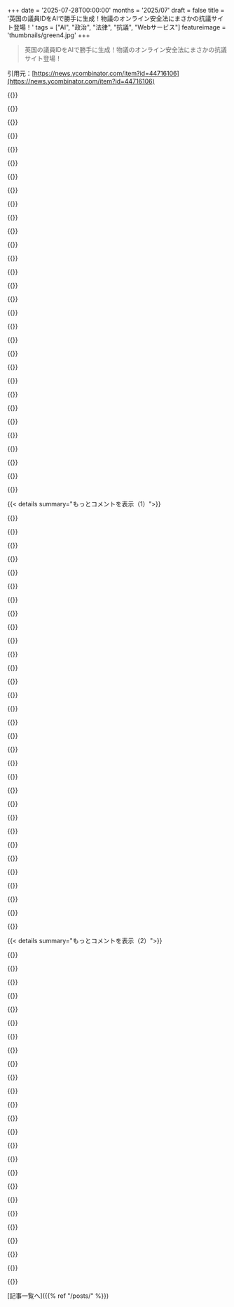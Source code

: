 +++
date = '2025-07-28T00:00:00'
months = '2025/07'
draft = false
title = '英国の議員IDをAIで勝手に生成！物議のオンライン安全法にまさかの抗議サイト登場！'
tags = ["AI", "政治", "法律", "抗議", "Webサービス"]
featureimage = 'thumbnails/green4.jpg'
+++

> 英国の議員IDをAIで勝手に生成！物議のオンライン安全法にまさかの抗議サイト登場！

引用元：[https://news.ycombinator.com/item?id=44716106](https://news.ycombinator.com/item?id=44716106)




{{<matomeQuote body="オンライン安全法に抗議するサイトを作ったぜ。英国の郵便番号を入れると議員のAI生成IDが見れるんだ。これはオンライン安全法の愚かさに対するささやかな抗議なんだ。OpenAIのクレジットが切れちゃったから、今はKier Starmerの選挙区のWC2B6NHとか既知の郵便番号を使ってくれよな。" userName="timje1" createdAt="2025/07/28 21:49:10" color="#ff33a1">}}




{{<matomeQuote body="『Write to Them』や『They Work for You』みたいなUK政府監視サイトのURL形式を確立した、初期のデジタル活動家として、Timのこのオンポイントなブランド拡張を賞賛するぜ :)" userName="dannyobrien" createdAt="2025/07/28 22:12:52" color="#ff33a1">}}




{{<matomeQuote body="Danny、活動サンキュー。偶然だけど今日、昔のシンプルなインターネット時代を思い出す、古いNTKのTシャツを着てるんだ。" userName="pjc50" createdAt="2025/07/29 08:14:10" color="">}}




{{<matomeQuote body="残念ながらntkmartドメインは誰かにスクワットされてるみたいだし、ショップもずっと前に閉鎖されてたんだろうな。Elite風のシャツは好きだったんだけど、もうボロボロだよ。" userName="dcminter" createdAt="2025/07/29 09:18:45" color="">}}




{{<matomeQuote body="Dannyありがとう。まさに『They Work For You』を参考にしたんだ。あのサイトの大ファンなんだよな。" userName="timje1" createdAt="2025/07/29 08:38:05" color="">}}




{{<matomeQuote body="『They Work For You』が実は俺の作品の一つだったって誇りに思うぜ（記憶が確かならだけどな）。Matthew Somervilleが実際の作業のほとんどをやってたことは忘れちゃいけないな。" userName="smagdali" createdAt="2025/07/29 09:03:34" color="#38d3d3">}}




{{<matomeQuote body="どの議員がこの負担を負ってるか、少し考えてみてくれよ。主に一部の政党だぜ。次に戸別訪問された時にでも言ってみな。詳細はこちら: https://votes.parliament.uk/votes/commons/division/1926" userName="verytrivial" createdAt="2025/07/28 23:08:13" color="#38d3d3">}}




{{<matomeQuote body="マジでめちゃくちゃだぜ。労働党は保守党の政策に賛成票を投じて、保守党は反対票を投じたんだ。Reformは反対だって報道されてたのに、賛成票を入れたんだよ。" userName="crinkly" createdAt="2025/07/28 23:14:41" color="#ff33a1">}}




{{<matomeQuote body="自由を締め付けるのは保守党の政策じゃないんだぜ。2003年のCommunications ActとかOfcomみたいなクソは、何十年も労働党の政策だったんだよ。" userName="jojobas" createdAt="2025/07/28 23:43:56" color="#ff33a1">}}




{{<matomeQuote body="選挙で選ばれた政府が、自分たちを選んだ国民が望まないことをするのはマジで面白いよな。まるで民主主義にケンカ売ってるみたいだぜ。" userName="0xbadcafebee" createdAt="2025/07/29 00:54:40" color="#ff5733">}}




{{<matomeQuote body="“Alexa、過去15年以上の英国政治を2文でまとめてみて。”だってさ。皮肉が効いてるね。" userName="arrowsmith" createdAt="2025/07/29 03:58:02" color="">}}




{{<matomeQuote body="保守主義はリバタリアニズムじゃないよ。アングロスフィアを含む世界の保守政党は、しばしば自由を制限する法律を支持するけど、それは裏にある保守的な目標を達成するためなんだ。" userName="Hammershaft" createdAt="2025/07/29 01:05:53" color="">}}




{{<matomeQuote body="だって、過去15年ほぼ保守党だったし、国民が投票し続けた結果だよ。政治家じゃなくてよかったよ。2019年に保守党に投票して「何に投票したか知ってる」って言いながら、今さら国が貧しくなって移民だらけだって文句言ってるBrexit投票者には同情しないね。2019年の保守党のマニフェストに全部書いてあったんだからさ！" userName="scott_w" createdAt="2025/07/29 04:50:49" color="#ff5c5c">}}




{{<matomeQuote body="今回の投票が何なのかよくわからないな。元のオンライン安全法は2023年に保守党が導入・可決したんでしょ。それが今、施行されようとしてるのに、そもそもこのひどい法案を作った保守党が、今度はそれに反対票を投じてるって？おかしな国だよ。" userName="arrowsmith" createdAt="2025/07/28 23:49:24" color="#ff33a1">}}




{{<matomeQuote body="何言ってるんだ？保守党は2019年に移民を減らすって約束したのに、結局史上最高レベルに増やしたんだよ。だから政権を失ったんだ。君は人生で保守党支持者と話したことあるの？" userName="arrowsmith" createdAt="2025/07/29 05:29:50" color="">}}




{{<matomeQuote body="自由って一言じゃなくて、「誰のための自由か」が大事なんだよ。保守派は企業、既得権益、富裕層の自由を優先しがち。リベラル派はみんなの自由を願うべきだけど、最近は左派の目立つ声が、文化的に疎外されたグループの自由には熱心だけど、経済的に疎外されたグループの自由にはあまり注力してない時があるね。" userName="permo-w" createdAt="2025/07/29 01:25:40" color="#ff33a1">}}




{{<matomeQuote body="「左派が文化的に疎外されたグループの自由ばかり見て経済的弱者をおろそかにしてる」って言うけど、それって平均的収入の人が左派に投票しないようにする右派のマーケティングだよ。左派が自由を認めないのは、それを積極的に奪おうとする人だけさ。<br>もっと大きな問題は、英国みたいに多くの国で真の左派が長い間存在してないこと。「ニューレイバー」は伝統を裏切って保守的な視点を取り入れたし、コービンみたいに戻そうとするリーダーは嘲笑され、疎外されてるよね。" userName="wkat4242" createdAt="2025/07/29 03:19:29" color="#45d325">}}




{{<matomeQuote body="「左派が自由を奪おうとする人以外には自由を認める」って言うけど、僕の経験だと、ほとんどのリベラルな主張は高所得者から低所得者への所得再分配を求めるよね。政府支援の住宅や保育のような政策がそれだ。これらの政策は、消費者の選択の自由を奪うことで積極的に自由を制限するんだ。そして死重損失やモラルハザードも生む。個人的には、これが左派の愚かさだと思うね。" userName="hellojesus" createdAt="2025/07/29 16:56:40" color="#ff5733">}}




{{<matomeQuote body="彼らはBrexitという形で、ヨーロッパ諸国からの移民を非白人国からの移民に置き換える政策を約束したんだ。実際、保守党は移民を減らすとは約束してない。むしろ移民を増やすと確実な2つのことを約束したんだよ。それは5万人の看護師増員（海外からの採用含む）と、ポイントベースのシステムさ。このシステムがどう移民を増やすかについては、記事もあるよ。<br>Source: https://www.bbc.com/news/election-2019-50524262" userName="scott_w" createdAt="2025/07/29 06:52:49" color="#ff33a1">}}




{{<matomeQuote body="「移民が増える2つの約束」「ポイント制が移民を増やす」って言うけど、まず彼ら、そのシステムを導入したっけ？次に、どうしてそれが移民増加を保証するの？当時の英国メディアや政治家はオーストラリア式ポイント制を話してたけど、オーストラリアのシステムをよく知る者として言わせてもらうと、政府は最低点数と年間最大ビザ数を決めるし、高得点者だけが申請を招待されるんだ。英国ではポイント閾値さえ設定すれば誰でもビザが取れて数を制御できないって描かれてたけど、完全に誤解してたみたいだね。「オーストラリアはこの制度で英国より proportionally高い移民率」って言われたけど、それは政府がビザ数をそのレベルに設定したからで、英国も低いレベルに制限できたはずだよ。当時の記事や議論は、この事実を完全に無視してたと思うね。" userName="Nursie" createdAt="2025/07/29 07:13:24" color="#ff5c5c">}}




{{<matomeQuote body="保守派が爆弾みたいな法案通して、議会支配失うと、発動しそうな時に覆そうと必死で、現政権に責任押し付けるんだよね。よくある話だよ。" userName="mlinhares" createdAt="2025/07/28 23:55:13" color="">}}




{{<matomeQuote body="進歩派って高所得者から低所得者へ所得を分けたいみたいだけど、それって消費者の自由を奪ってるだけじゃん。人種間の格差を言いながら、実際は少数民族から政府の金持ちへ富が動いてる。本当に格差是正するなら白人にもっと税金かけろよ。少数民族が成功するとすぐ引きずり下ろそうとするし、「平等」なんて白人進歩派が責任逃れする口実だよ。" userName="ryandv" createdAt="2025/07/29 17:35:05" color="#ff5c5c">}}




{{<matomeQuote body="UKは、今まで以上に君主制って感じだね。みんな爵位のために動いてるだけだよ。" userName="DarkmSparks" createdAt="2025/07/29 08:05:16" color="">}}




{{<matomeQuote body="左派は「原罪」なんて考えないよ。ほとんどが宗教的じゃないから意味ないし。DEIってクォータ制じゃないんだ。人種や民族で採用を決めない「カラーブラインド」を目指すものだよ。トランプも同じこと言うけど、彼は実際はレイシストじゃん。" userName="wkat4242" createdAt="2025/07/30 20:25:27" color="">}}




{{<matomeQuote body="（ID48317へ）「原罪」を認めないのは、そう呼ばないから違うって進歩派の妄想だよ。性同一性って、肉体より「自分らしい」非科学的なものって、それ「魂」と同じじゃん。名前は違うけどね。DEIは「カラーブラインド」じゃない。Supreme CourtはDEIを「人種に基づく優遇措置」として却下したよ。進歩派が言うことって、全部現実の反対なんだよね。<br>https://www.npr.org/2023/06/29/1181138066/affirmative-action...<br>https://www.pbs.org/newshour/politics/supreme-courts-conserv..." userName="ryandv" createdAt="2025/07/30 20:36:22" color="#ff33a1">}}




{{<matomeQuote body="労働党はね、保守党の案じゃ全然足りないって思ってたんだよ。" userName="varispeed" createdAt="2025/07/28 23:53:12" color="">}}




{{<matomeQuote body="5万人の看護師増やすには移民増やさないと。育児施設もね。Manifestoには「fast-track NHS visa」ってあるから、明らかに移民増やす政策だよ。22ページで「numbers will come down」って言ってる横にね。Australiaの移民が多いのは政府が決めてるからって言うけど、Manifesto読めば保守党の目標って両立しないってわかるよ。「I voted for Brexit」に投票して文句言うのも同じで、2019年には合意内容わかってたんだから。<br>https://cdn.prod.website-files.com/5da42e2cae7ebd3f8bde353c/..." userName="scott_w" createdAt="2025/07/29 08:30:13" color="#45d325">}}




{{<matomeQuote body="（ID48318へ）性同一性って感情の問題だよ。体を不快に感じるんだ。これを非科学的って言ったら、心理学全部否定することになる。宗教は世界の理解のためにできたけど、性同一性は昔からあったんだ。宗教が説明するために作っただけ。DEIはAffirmative Actionじゃない。うちはクォータ制なんてないよ。偏見をなくすための研修とか、少数派のニーズを理解するための活動をしてるんだ。Affirmative Actionは、会社がDEIをちゃんと考えずに数字だけ良く見せたい怠慢なやり方だよ。" userName="wkat4242" createdAt="2025/07/30 22:29:41" color="#785bff">}}




{{<matomeQuote body="ほとんどのReform MPsは投票しなかったね！保守党とLabourも多かったみたい。GreensとLib Demsは反対票だったから、彼らへの評価は上がったよ。もうめちゃくちゃだね。" userName="graemep" createdAt="2025/07/28 23:33:43" color="">}}




{{<matomeQuote body="話が噛み合ってないみたいだね。私はToriesが移民を減らせるかどうかなんて立場は取ってないし、彼らが約束果たしてないのは確かだよ。ただ、あの時、いろんな人がシステムを誤解してることに驚いただけ。私はどっちにも投票しなかったからさ。" userName="Nursie" createdAt="2025/07/29 08:42:57" color="">}}




{{< details summary="もっとコメントを表示（1）">}}

{{<matomeQuote body="「君主制」って言葉の意味、わかってないんじゃない？" userName="arrowsmith" createdAt="2025/07/29 16:45:08" color="">}}




{{<matomeQuote body="Sunak政権でのオンライン安全法2023に関する保守党の政策はこれ！<br>May政権時代の2019年、オンラインハームに関する保守党の白書はこれだよ。<br>https://legislation.gov.uk/ukpga/2023/50/notes/division/3/in...<br>https://www.gov.uk/government/consultations/online-harms-whi..." userName="JdeBP" createdAt="2025/07/29 03:41:17" color="#ff5733">}}




{{<matomeQuote body="世界中の”保守”政党は、俺が生まれてこの方、ずっと自由を抑圧するのが存在意義だったぜ。" userName="i80and" createdAt="2025/07/28 23:51:16" color="">}}




{{<matomeQuote body="オランダ政治には、過去の議会提案に対する意見を聞いて、自分の政党との一致度を示してくれる素晴らしいサイトがあるんだ。<br>https://www.partijgedrag.nl/index.php<br>約束じゃなくて、政治家が実際どう投票してるか見るのに役立つよ。デジタル記録があれば、英国でも似たようなツール作れるかもね。" userName="jeroenhd" createdAt="2025/07/29 08:08:49" color="#785bff">}}




{{<matomeQuote body="この法案は2022年3月に初めて提出されたんだ。当時、保守党は崩壊してなくて、次の選挙で負ける強い理由もなかった。<br>”時限爆弾”じゃなくて、彼らが本当に望んでこの法律を導入したんだよ。" userName="arrowsmith" createdAt="2025/07/29 00:03:16" color="#ff5c5c">}}




{{<matomeQuote body="今朝のニュースだと、労働党はオンライン安全法（OSA）の廃止を検討してるみたいだぜ。<br>https://www.theguardian.com/politics/live/2025/jul/29/uk-pol..." userName="hkt" createdAt="2025/07/29 07:51:37" color="#ff5733">}}




{{<matomeQuote body="意図せぬ副作用として、英国の国会議員は、もっともらしい言い訳をつけて、好きなだけポルノを見放題になったな。" userName="thorum" createdAt="2025/07/28 22:39:43" color="#ff5c5c">}}




{{<matomeQuote body="この法律に限らず、ネットや暗号化を攻撃する法律って、たいてい政府関係者を適用除外にしてきたんだよな。それが法の意味を台無しにして、公人が一番狙われる標的になっちまう。ルールは国民に適用して、作った本人は適用しないなんて、おかしいだろ。" userName="ljm" createdAt="2025/07/28 23:07:03" color="#785bff">}}




{{<matomeQuote body="これらの”年齢確認”企業が、実際にどれくらいロシアの諜報機関に運営されてるか、調べたのかね？" userName="varispeed" createdAt="2025/07/28 23:56:44" color="">}}




{{<matomeQuote body="ロシアの諜報機関と繋がりのある社員が一人いるだけでも十分だろ。" userName="spacebanana7" createdAt="2025/07/29 09:11:47" color="">}}




{{<matomeQuote body="議会で見てるからって撮影されてるんじゃない限り、だろ？ Neil Parishの件みたいなことだよな。https://www.independent.co.uk/news/uk/politics/neil-parish-b..." userName="ben_w" createdAt="2025/07/28 22:44:03" color="#45d325">}}




{{<matomeQuote body="最近、アメリカでも似たようなことなかったっけ？確か州レベルだったと思うんだけど。" userName="NekkoDroid" createdAt="2025/07/29 11:23:27" color="">}}




{{<matomeQuote body="それはOklahoma州教育長のRyan Waltersのことだよ。https://www.snopes.com/news/2025/07/28/oklahoma-superintende..." userName="lambertsimnel" createdAt="2025/07/29 19:19:29" color="#ff33a1">}}




{{<matomeQuote body="オンライン安全法が酷いデータ漏洩に繋がるのは時間の問題だ。サイトを訪れるのにID提示が当たり前になったら、どんなサイトでも第三者認証サービスを装って、IDを保存して、何してたかのデータを売るようになるだろ。ゆすりビジネスは信じられないくらい儲かるだろうな。" userName="jakkos" createdAt="2025/07/29 10:07:17" color="#38d3d3">}}




{{<matomeQuote body="この考え方は好きだけど、これって一つ二つの法律に抵触しないか？例えばIdentity fraudとか？俺はUKにいないから現地の法律は知らないけど、これが合法だとしたら驚きだ。FAQにはパロディサイトで”ID番号は無効で、本物には使えない”って書いてるのに、ここではDiscordやRedditで実際に使えるって言ってるよな。ドメイン登録はUKだから、気をつけな！" userName="qualeed" createdAt="2025/07/28 22:02:57" color="#ff33a1">}}




{{<matomeQuote body="俺もそう思う。UK警察は”冗談だよ”って言っても普通は許してくれないだろ。これはIdentity theft、Fake ID、Misuse of computersの複合になり得るぞ。" userName="chippiewill" createdAt="2025/07/28 22:11:06" color="#785bff">}}




{{<matomeQuote body="文字通り、議員の名前をAIに入れて、模擬IDを生成させてるだけだろ。彼らの本当のデータ（例えば顔、DoB、住所）は使われてないし、模擬IDは誰も一秒たりとも騙せないはずだ。誰か法律に詳しい人が意見をくれると嬉しいな。" userName="timje1" createdAt="2025/07/28 22:18:18" color="">}}




{{<matomeQuote body="Discordの実装をビデオゲームのキャラクターで騙せるなら、彼らはちゃんとチェックしてないってことにならないか？" userName="nemomarx" createdAt="2025/07/28 22:31:05" color="#45d325">}}




{{<matomeQuote body="俺も全く同感だ！<br>だけど、それが強い法的議論になるとは思えないな。" userName="qualeed" createdAt="2025/07/28 22:32:41" color="">}}




{{<matomeQuote body="何の法律が破られてるの？偽造IDを作るのは違法だけど、ただ画像を生成するだけで物理的な偽造じゃない場合も当てはまるのかな。それに、これらの画像は本物のIDとは全然違うしね。詳しくはこれ見て: https://en.wikipedia.org/wiki/Driving_licence_in_the_United_..." userName="arrowsmith" createdAt="2025/07/29 01:05:53" color="#ff33a1">}}




{{<matomeQuote body="うーん、そうだね。彼らは意図的に本物のIDに似ないように作ったみたいだね。OpenAIならもっとリアルな画像を生成できるはずだから、そうとしか思えないよ。" userName="Aeolun" createdAt="2025/07/29 01:29:27" color="">}}




{{<matomeQuote body="もう一つ考えるべきは、これはAIモデルからのただのパススルーだってこと。もし偽造IDを出すウェブサイトが違法なら、OpenAIもフィルターをかけるまで違法ってことになるよね。" userName="jrockway" createdAt="2025/07/29 01:57:01" color="#ff33a1">}}




{{<matomeQuote body="念のため用心するに越したことはないよ。自分のためにも、サイトを閉鎖してこの投稿も削除した方がいいんじゃないかな。" userName="John7878781" createdAt="2025/07/28 22:37:57" color="">}}




{{<matomeQuote body="その議論が法的に通用するかは疑問だな。画像編集サイトを使ってIDや偽札を作ることもできるけど、そういうサイトは合法だよね。" userName="antonvs" createdAt="2025/07/29 02:14:48" color="#38d3d3">}}




{{<matomeQuote body="Photoshopでは通貨画像を編集できないんだよ。詳しくはここ見て: https://go.photoshelter.com/brands/blog/photographers/blog/t..." userName="sefrost" createdAt="2025/07/29 02:46:49" color="#38d3d3">}}




{{<matomeQuote body="バレるとしたら、影響を受けたMPが国民に嘘をついてて、本当に身分証明書が保持されてる場合だけだろうね…。" userName="Mindwipe" createdAt="2025/07/28 22:08:07" color="">}}




{{<matomeQuote body="法律は意図を重視するね。利益を得てないなら身分詐称は適用されないかも。サービス提供者は本人確認で問題になるかもだけど、利用者に義務があるかは不明。これは仮装や政治家のモノマネに似てる。身元は使ってるけど詐称とは違う。ドメイン登録は面白い例で、情報偽造は犯罪じゃないはず。登録業者は本人確認規制があり、データ間違いならドメイン停止もできる。政治家になりすましサイト内容を偽るなら名誉毀損に当たるだろうね。犯罪は身分詐称でも意図は名誉毀損だよ。" userName="belorn" createdAt="2025/07/29 13:33:04" color="#ff5733">}}




{{<matomeQuote body="“犯罪を犯したのはChatGPTで、私じゃない”なんて言い訳、英国の裁判所では通用しないと思うよ。" userName="NicuCalcea" createdAt="2025/07/28 23:42:22" color="#45d325">}}




{{<matomeQuote body="オンライン安全法って実際どうなってんの？年齢確認だけのはずだよね。もし本当に大人なら、どうやって証明したって関係ないんじゃない？年齢確認サービスの中には写真の保持はしないって明言してるところも多いよ！" userName="pjc50" createdAt="2025/07/29 08:18:12" color="#45d325">}}




{{<matomeQuote body="冗談で言ってるわけじゃないんだけどさ、抗議活動中に弁護士が白紙を持っていただけで逮捕されそうになったんだよ：https://www.huffingtonpost.co.uk/entry/barrister-threatened-..." userName="subscribed" createdAt="2025/07/29 01:34:44" color="#38d3d3">}}

{{</details>}}




{{< details summary="もっとコメントを表示（2）">}}

{{<matomeQuote body="サービス提供者は認証方法が規制に従ってないと問題になるかもしれないけど、ユーザーに本人確認を求める法律があるかは不明だね。未成年がこのサイトでアダルトコンテンツにアクセスするのと、偽IDでタバコを買うのと何が違うのか、説得力ある説明を聞いたことがないよ。<br>偽IDの場合、警察は一人だけじゃなくて、未成年、店、偽ID供給者の全員を罰するんだ。結局、サイトのオーナーがどうなるか分からないけど、「風刺サイト」っていう弁護が通用すると良いね。でも、個人的にはUKの警察や議員は「風刺だ」って弁護を良く思わないだろうな。特に、この偽IDが一部サービスで使えるって宣伝してて、HNには18歳未満もいるからね。法律は意図を重視するって言うけど、偽IDが実際に使えるって宣伝しちゃったら「風刺が意図だった」って弁護は弱まると思うよ。" userName="qualeed" createdAt="2025/07/29 14:09:10" color="#ff5c5c">}}




{{<matomeQuote body="それは面白い疑問だね。LLMが著作権のある画像を生成できないのは、単なるツールじゃなくて、LLM自体が何かを生成する能力があるからだとされてるんだよ（だから著作権がない、著作権は人間の作品だけを保護するからね）。<br>つまり、LLMは人間のプロンプトから独立して画像を作れるってことだよね。それが人間の罪を免れさせるのに十分かは分からないけど、私は弁護士じゃないからね、House of Lordsが最終的に判断することになるんじゃないかな。" userName="marcus_holmes" createdAt="2025/07/29 01:07:47" color="#ff33a1">}}




{{<matomeQuote body="AIって新聞にアクセスできるのかな？もしJohn DoeがMPなら、彼はここ5年で一番有名なJohn Doeだろうし、AIが新聞から彼の写真を取得するかもしれないね。UKの国民IDは知らないけど、アルゼンチンでは国民ID番号は公開されてるんだ。<br>多くの公文書に「John Doe (DNI 23.456.789)」って含まれてて、検索できるサイトもあるよ（データベースに問題があって、似たような名前だと複数の人が出てきたりするけどね）。だから、多くの場合、簡単に推測できるんだ。" userName="gus_massa" createdAt="2025/07/28 23:57:30" color="">}}




{{<matomeQuote body="https://www.legislation.gov.uk/ukpga/2023/50/part/4/chapter/...<br>これを見ると、明確に年齢じゃなくて「身元」の確認について話してるね。だから、今のところ抜け道はないみたいだよ。" userName="AlecSchueler" createdAt="2025/07/29 12:37:22" color="#45d325">}}




{{<matomeQuote body="冗談で言ったわけじゃないよ。皆が要求される前から独裁者に急いで従ったら、大きな社会悪に加担することになるって、ちょっと回りくどく言いたかったんだ。<br>みんなに焼身自殺しろって言ってるわけじゃないけど、もし俺だったら、個人情報を使わない明らかないたずらで“捕まる”のを恐れるなんてごめんだね。そんなにひどい状況なら、逮捕しに来いよって感じ。" userName="brookst" createdAt="2025/07/29 01:47:48" color="">}}




{{<matomeQuote body="考えすぎだよ。AIがツールであることについて、君独自の定義で話してるけど、裁判所は、特定のプロンプトでAIを使った人は、それをツールとして使っていて、その使用の意図に対して責任があると判断する可能性が高いよ。<br>このケースでそれが実際に合法かどうかは知らないけど、こういう場合、「ああ、AIのせいであってユーザーのせいじゃない」って裁判所が結論を出すことはないってほぼ確信してるね。" userName="antonvs" createdAt="2025/07/29 02:20:34" color="#785bff">}}




{{<matomeQuote body="Category 1サービスについてだけど、いくつかの年齢確認サービスは身元情報を保持しないって明言してるんだ。Category 1が何なのか分かりにくいんだよね。Schedule 1で免除対象が定義されてるけど、それ以外はOFCOMの「基準」ってのに言及してるだけで見つからないんだ。<br>僕の理解では、WikipediaがOFCOMが自分たちをCategory 1に分類したことについて、司法審査を求めているらしいよ。Category 1は身元を含む最も厳格な確認が必要なんだ。" userName="pjc50" createdAt="2025/07/29 15:05:28" color="#ff5c5c">}}




{{<matomeQuote body="生成された住所は偽物だね。俺の議員の住所もロンドンって出てたけど、実際は違うとこに住んでるよ。ほとんどの議員の自宅住所って結構簡単に見つかるんだよね。俺のなんて、前回の投票用紙に名前の下に印刷されてたし。昔は信頼社会だったんだなっていい思い出だよ。でも、この慣行も長くは続かないだろうね。" userName="arrowsmith" createdAt="2025/07/28 22:13:22" color="#ff33a1">}}




{{<matomeQuote body="未成年が偽IDでタバコ買うのは利益を得るけど、このサイトのケースは実用的な利益がない。ドメイン登録の仕事してるけど、偽情報登録で罰せられるなんて話は聞いたことないし、サービス登録で電話番号とか間違えても起訴された人なんて聞いたことないよ。スウェーデン法では、なりすましは相手に直接損害を与える必要がある。UK法は違うかもしれないけど、そんな話は聞かないね。" userName="belorn" createdAt="2025/07/29 19:25:47" color="#ff5c5c">}}




{{<matomeQuote body="＞唯一バレる方法は、影響を受けた議員が国民に嘘をついていて、身分証明書が本当に保持される場合だけど… 俺はユーザーじゃなくてサイト開発者の話をしてるんだ。開発者は、人気のハッキングサイトに投稿したり、既知のエイリアスを使ってUKでドメイン登録したりしたら、バレる可能性がある。でも、本人がそれでいいなら、頑張ってほしいね。このサイトの精神は本当に好きだよ。" userName="qualeed" createdAt="2025/07/28 22:09:22" color="">}}




{{<matomeQuote body="そうだけど、法律の文言は、本人確認の義務はユーザーじゃなくてサービス提供者側にあるってことになってるんだよ。この場合はDiscordが法的弁護をしなきゃいけないってことになるね。" userName="AlecSchueler" createdAt="2025/07/29 12:38:22" color="#38d3d3">}}




{{<matomeQuote body="意図みたいなものが重要なんだよ。地元の図書館に行ってIDをコピーしたって、図書館が偽IDを提供したってことにはならないだろ。" userName="AlecSchueler" createdAt="2025/07/29 12:40:06" color="">}}




{{<matomeQuote body="中国のネット民は、この理由で習近平の国家ID番号にめちゃくちゃ詳しいんだ :-) 中国の全ウェブサイトではID認証が義務付けられてるからね。みんな、習近平のID番号を使えばいいって気づいちゃったんだよ。" userName="yegle" createdAt="2025/07/28 22:57:30" color="#785bff">}}




{{<matomeQuote body="lol、もっと軽い話だけど、何年もCVSのカード割引に111-111-1111って適当な電話番号使ってたんだ。数年前から使えなくなったけどね。" userName="MiddleEndian" createdAt="2025/07/29 01:49:50" color="">}}




{{<matomeQuote body="＞中国の全ウェブサイトでID認証が義務付けられてるって？それ本当？検索エンジンも？ニュースサイトも？半匿名掲示板も？" userName="djrj477dhsnv" createdAt="2025/07/28 23:49:48" color="">}}




{{<matomeQuote body="カナダ人として、昔アメリカに行った時、ガソリンスタンドでジップコードを聞かれて戸惑ったんだ。それで、俺が知ってる唯一のジップコードを入力したよ。何を入れたか、きっと当てられるよね。" userName="Waterluvian" createdAt="2025/07/29 02:41:50" color="">}}




{{<matomeQuote body="ID認証は中国で検索エンジンやニュースを読むのにいらないよ。でも、フォーラムみたいなUGCサイトは最低でも電話番号を聞いてくるはず。" userName="raincole" createdAt="2025/07/29 00:31:29" color="#ff5733">}}




{{<matomeQuote body="使い捨て携帯はどれくらい簡単に使えるの？SIMカードって簡単に交換できる？" userName="djoldman" createdAt="2025/07/29 01:26:47" color="">}}




{{<matomeQuote body="そういえば、StarbucksのWi-Fi使うのにメールアドレスが要るんだけど、特定の偽っぽいアドレスは弾かれるのにちゃんとしたAOLメールは通るんだ。どうやって有効なメールを判断してるんだろう？見たことあるアドレスのリスト使ってるのかな？新しいアドレスだったらどうするんだろうね。フロントエンドで正規表現使って、OTPをアドレスに送る方が良くない？" userName="ethagnawl" createdAt="2025/07/29 03:53:43" color="">}}




{{<matomeQuote body="”使い捨て携帯”なんてものはないよ。電話番号はすごく手に入りにくいし、ID認証とかも必要になるんだ。" userName="jesterson" createdAt="2025/07/29 02:43:18" color="#ff5c5c">}}




{{<matomeQuote body="私もそれ使ってたんだけど、郵便番号の数字3桁の後に00を付けるんだよ。(どうやったらそんなこと分かるのかは知らないけどね。)" userName="s3graham" createdAt="2025/07/29 07:20:55" color="">}}




{{<matomeQuote body="＞フロントエンドで正規表現使ってOTPをアドレスに送る方が良くない？<br>Wi-Fiが使えないのに、提供されたWi-Fiを使うためにメールを自分が管理してることを証明なんてできないでしょ。" userName="toast0" createdAt="2025/07/29 04:38:49" color="#45d325">}}




{{<matomeQuote body="すごく簡単に入手できるよ。旅行者だけど、空港で20ドルで手に入れたよ。”ID認証”って言うのは言い過ぎだけど、中国の多くのことと同じで、業者がIDと顔の写真を撮って通信会社のウェブサイトに提出する必要があるんだ。" userName="dmurray" createdAt="2025/07/29 06:41:17" color="#ff33a1">}}




{{<matomeQuote body="＞SIMカードは簡単に交換できる？<br>すごく簡単だよ。Appleすら中国向けにデュアルSIMのiPhoneを出してるくらいだしね。<br>＞使い捨て携帯はどれくらい簡単に使える？<br>合法的に電話番号を手に入れるには身分証明書を持って通信会社に行く必要がある。でも、使い捨てSIMの闇市があるかは知らないな。(数年前の情報だから参考程度にね。)" userName="raincole" createdAt="2025/07/29 01:43:13" color="#45d325">}}

{{</details>}}



[記事一覧へ]({{% ref "/posts/" %}})
